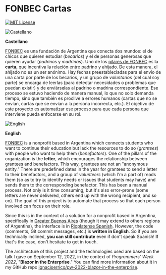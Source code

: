 # FONBEC Cartas
[![MIT License](https://img.shields.io/badge/license-MIT-green.svg)](https://github.com/ignacioerrico/fonbec-cartas/blob/main/LICENSE.txt)

![Castellano](https://github.com/madebybowtie/FlagKit/raw/master/Assets/PNG/AR@2x.png?raw=true)

**Castellano**

[FONBEC](http://www.fonbec.org.ar/) es una fundación de Argentina que conecta dos mundos: el de chicos que quieren estudiar (_becarios_) y el de personas generosas que quieren ayudar (_padrinos_ y _madrinas_).
Uno de los [pilares de FONBEC](https://www.fonbec.org.ar/?page_id=12) es la **carta**, que incentiva la relación entre padrino y ahijado.
De esta manera, el ahijado no es un ser anónimo.
Hay fechas preestableciadas para el envío de una carta por parte de los becarios, y un grupo de _voluntarios_ (del cual soy parte) se encarga de leerlas (para detectar necesidades o problemas que puedan existir) y de enviárselas al padrino o madrina correspondiente.
Ese proceso se estuvo haciendo de manera manual, lo que no solo demanda tiempo, sino que también es proclive a errores humanos (cartas que no se envían, cartas que se envían a la persona incorrecta, etc.).
El objetivo de este proyecto es automatizar ese proceso para que cada persona que interviene pueda enfocarse en su rol.

![English](https://github.com/madebybowtie/FlagKit/raw/master/Assets/PNG/US@2x.png?raw=true)

**English**

[FONBEC](http://www.fonbec.org.ar/) is a nonprofit based in Argentina which connects students who want to continue their education but lack the resources to do so (_grantees_) with people who want to help them (_benefactors_).
One of the pillars of the organization is the **letter**, which encourages the relationship between grantees and benefactors. This way, grantees are not an "anonymous entity."
There are predefined dates in the year for grantees to send a letter to their benefactors, and a group of _volunteers_ (which I'm a part of) reads them (so as to try to identify needs or issues that students may have) and sends them to the corresponding benefactor.
This has been a manual process. Not only is it time consuming, but it's also error-prone (some letters are never delivered, others end up with the wrong recipient, and so on).
The goal of this project is to automate that process so that each person involved can focus on their role.

Since this is in the context of a solution for a nonprofit based in Argentina, specifically in [Greater Buenos Aires](https://en.wikipedia.org/wiki/Greater_Buenos_Aires) (though it may extend to others regions of Argentina), the interface is in [Rioplatense Spanish](https://en.wikipedia.org/wiki/Rioplatense_Spanish).
However, the code (comments, Git commit messages, etc.) is **written in English**. So if you are technically inclined, **you can still contribute** even if don't speak Spanish!
If that's the case, don't hesitate to get in touch.

The architecture of this project and the technologies used are based on the talk I gave on September 12, 2022, in the context of _Programmers' Week 2022_, "**Blazor in the Enterprise**." You can find more information about it in my GitHub repo [ignacioerrico/pw-2022-blazor-in-the-enterprise](https://github.com/ignacioerrico/pw-2022-blazor-in-the-enterprise).